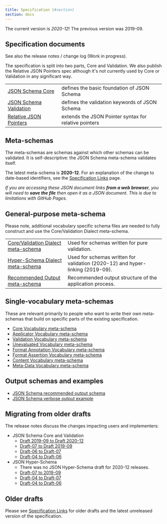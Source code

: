 ```yaml
---
title: Specification [#section]
section: docs
---
```


The current version is *2020-12*!
The previous version was 2019-09.

Specification documents
-----------------------

See also the release notes / change log (Work in progress).

The specification is split into two parts, Core and Validation. We also publish
the Relative JSON Pointers spec although it's not currently used by Core or
Validation in any significant way.

|     |     |
|:----|:----|
| [JSON Schema Core](../../draft/2020-12/json-schema-core.html)   | defines the basic foundation of JSON Schema   |
| [JSON Schema Validation](../../draft/2020-12/json-schema-validation.html)   | defines the validation keywords of JSON Schema    |
| [Relative JSON Pointers](https://tools.ietf.org/html/draft-bhutton-relative-json-pointer-00)   | extends the JSON Pointer syntax for relative pointers   |

Meta-schemas
------------

The meta-schemas are schemas against which other schemas can be validated. It is self-descriptive: the JSON Schema meta-schema validates itself.

The latest meta-schema is **2020-12**.  For an explanation of the change to date-based identifiers, see the [Specification Links](../specification-links) page.

_If you are accessing these JSON document links **from a web browser**, you will need to **save the file** then open it as a JSON document.  This is due to limitations with GitHub Pages._

## General-purpose meta-schema

Please note, additional vocabulary specific schema files are needed to fully construct and use the Core/Validation Dialect meta-schema.

|                                                                                        |                                                                                |
|:---------------------------------------------------------------------------------------|:-------------------------------------------------------------------------------|
| [Core/Validation Dialect meta-schema](../../draft/2020-12/schema)    | Used for schemas written for pure validation.                                  |
| [Hyper-Schema Dialect meta-schema](../../draft/2020-12/hyper-schema) | Used for schemas written for validation (2020-12) and hyper-linking (2019-09). |
| [Recommended Output meta-schema](../../draft/2020-12/output/schema)  | Recommended output structure of the application process.                       |

## Single-vocabulary meta-schemas

These are relevant primarily to people who want to write their own meta-schemas that build on specific parts of the existing specification.

- [Core Vocabulary meta-schema](../../draft/2020-12/meta/core)
- [Applicator Vocabulary meta-schema](../../draft/2020-12/meta/applicator)
- [Validation Vocabulary meta-schema](../../draft/2020-12/meta/validation)
- [Unevaluated Vocabulary meta-schema](../../draft/2020-12/meta/unevaluated)
- [Format Annotation Vocabulary meta-schema](../../draft/2020-12/meta/format-annotation)
- [Format Assertion Vocabulary meta-schema](../../draft/2020-12/meta/format-assertion)
- [Content Vocabulary meta-schema](../../draft/2020-12/meta/content)
- [Meta-Data Vocabulary meta-schema](../../draft/2020-12/meta/meta-data)

## Output schemas and examples
- [JSON Schema recommended output schema](../../draft/2020-12/output/schema)
- [JSON Schema verbose output example](../../draft/2020-12/output/verbose-example)

Migrating from older drafts
-------------

The release notes discuss the changes impacting users and implementers:

- JSON Schema Core and Validation
    - [Draft 2019-09 to Draft 2020-12](../../draft/2020-12/release-notes)
    - [Draft-07 to Draft 2019-09](../../draft/2019-09/release-notes)
    - [Draft-06 to Draft-07](../../draft-07/json-schema-release-notes)
    - [Draft-04 to Draft-06](../../draft-06/json-schema-release-notes)
- JSON Hyper-Schema
    - There was no JSON Hyper-Schema draft for 2020-12 releases.
    - [Draft-07 to 2019-09](../../draft/2019-09/release-notes#hyper-schema-vocabulary)
    - [Draft-04 to Draft-07](../../draft-07/json-hyper-schema-release-notes)
    - [Draft-04 to Draft-06](../../draft-06/json-hyper-schema-release-notes)

Older drafts
------------

Please see [Specification Links](../../specification-links) for older drafts and the latest unreleased version of the specification.
